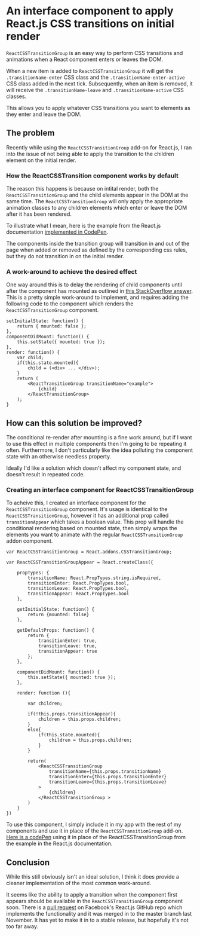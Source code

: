 # An interface component to apply React.js CSS transitions on initial render

`ReactCSSTransitionGroup` is an easy way to perform CSS transitions and animations when a React component enters or leaves the DOM.

When a new item is added to `ReactCSSTransitionGroup` it will get the `.transitionName-enter` CSS class and the `.transitionName-enter-active` CSS class added in the next tick. Subsequently, when an item is removed, it will receive the `.transitionName-leave` and `.transitionName-active` CSS classes.

This allows you to apply whatever CSS transitions you want to elements as they enter and leave the DOM.

## The problem

Recently while using the `ReactCSSTransitionGroup` add-on for React.js, I ran into the issue of not being able to apply the transition to the children element on the initial render.

### How the ReactCSSTransition component works by default

The reason this happens is because on intital render, both the `ReactCSSTransitionGroup` and the child elements appear in the DOM at the same time. The `ReactCSSTransitionGroup` will only apply the appropriate animation classes to any children elements which enter or leave the DOM after it has been rendered.

To illustrate what I mean, here is the example from the React.js documentation [implemented in CodePen](http://codepen.io/john0514/pen/OPxKVp).

The components inside the transition group will transition in and out of the page when added or removed as defined by the corresponding css rules, but they do not transition in on the initial render.

### A work-around to achieve the desired effect

One way around this is to delay the rendering of child components until after the component has mounted as outlined in [this StackOverflow answer](http://stackoverflow.com/questions/27385184/react-component-and-csstransitiongroup). This is a pretty simple work-around to implement, and requires adding the following code to the component which renders the `ReactCSSTransitionGroup` component.

	setInitialState: function() {
		return { mounted: false };
	},
	componentDidMount: function() {
		this.setState({ mounted: true });
	},
	render: function() {
		var child;
		if(this.state.mounted){
			child = (<div> ... </div>);
		}
		return (
			<ReactTransitionGroup transitionName="example">
				{child}
			</ReactTransitionGroup>
		);
	}

## How can this solution be improved?

The conditional re-render after mounting is a fine work around, but if I want to use this effect in multiple components then I'm going to be repeating it often. Furthermore, I don't particularly like the idea polluting the component state with an otherwise needless property.

Ideally I'd like a solution which doesn't affect my component state, and doesn't result in repeated code.

### Creating an interface component for ReactCSSTransitionGroup

To acheive this, I created an interface component for the `ReactCSSTransitionGroup` component. It's usage is identical to the `ReactCSSTransitionGroup`, however it has an additional prop called `transitionAppear` which takes a boolean value. This prop will handle the conditional rendering based on mounted state, then simply wraps the elements you want to animate with the regular `ReactCSSTransitionGroup` addon component.

	var ReactCSSTransitionGroup = React.addons.CSSTransitionGroup;

	var ReactCSSTransitionGroupAppear = React.createClass({

		propTypes: {
			transitionName: React.PropTypes.string.isRequired,
			transitionEnter: React.PropTypes.bool,
			transitionLeave: React.PropTypes.bool,
			transitionAppear: React.PropTypes.bool
		},

		getInitialState: function() {
			return {mounted: false}
		},

		getDefaultProps: function() {
			return {
				transitionEnter: true,
				transitionLeave: true,
				transitionAppear: true
			};
		},

		componentDidMount: function() {
			this.setState({ mounted: true });
		},

		render: function (){

			var children;

			if(!this.props.transitionAppear){
				children = this.props.children;
			}
			else{
				if(this.state.mounted){
					children = this.props.children;
				}
			}

			return(
				<ReactCSSTransitionGroup
					transitionName={this.props.transitionName}
					transitionEnter={this.props.transitionEnter}
					transitionLeave={this.props.transitionLeave}
				>
					{children}
				</ReactCSSTransitionGroup >
			)
		}
	})

To use this component, I simply include it in my app with the rest of my components and use it in place of the `ReactCSSTransitionGroup` add-on. [Here is a codePen](http://codepen.io/john0514/pen/jEGgap) using it in place of the ReactCSSTransitionGroup from the example in the React.js documentation.

## Conclusion

While this still obviously isn't an ideal solution, I think it does provide a cleaner implementation of the most common work-around.

It seems like the ability to apply a transition when the component first appears should be available in the `ReactCSSTransitionGroup` component soon. There is a [pull request](https://github.com/facebook/react/pull/2512) on Facebook's React.js GitHub repo which implements the functionality and it was merged in to the master branch last November. It has yet to make it in to a stable release, but hopefully it's not too far away.
